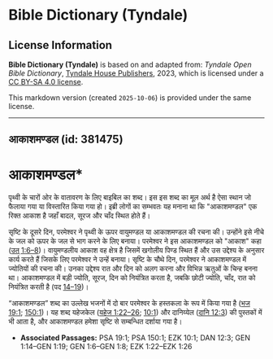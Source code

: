 # Bible Dictionary (Tyndale)

## License Information

**Bible Dictionary (Tyndale)** is based on and adapted from: _Tyndale Open Bible Dictionary_, [Tyndale House Publishers](https://tyndaleopenresources.com/), 2023, which is licensed under a [CC BY-SA 4.0 license](https://creativecommons.org/licenses/by-sa/4.0/legalcode.en).

This markdown version (created `2025-10-06`) is provided under the same license.



--------------------------------

## आकाशमण्डल (id: 381475)

आकाशमण्डल\*
===========

पृथ्वी के चारों ओर के वातावरण के लिए बाइबिल का शब्द। इस इस शब्द का मूल अर्थ है ऐसा स्थान जो फैलाया गया या विस्तारित किया गया हो। इब्री लोगों का सम्भवतः यह मनाना था कि "आकाशमण्डल" एक रिक्त आकाश है जहाँ बादल, सूरज और चाँद स्थित होते हैं।

सृष्टि के दूसरे दिन, परमेश्वर ने पृथ्वी के ऊपर वायुमण्डल या आकाशमण्डल की रचना की। उन्होंने इसे नीचे के जल को ऊपर के जल से भाग करने के लिए बनाया। परमेश्वर ने इस आकाशमण्डल को "आकाश" कहा ([उत् 1:6–8](https://ref.ly/Gen1:6-Gen1:8))। वायुमण्डलीय आकाश वह क्षेत्र है जिसमें खगोलीय पिण्ड स्थित हैं और उस उद्देश्य के अनुसार कार्य करते हैं जिसके लिए परमेश्वर ने उन्हें बनाया। सृष्टि के चौथे दिन, परमेश्वर ने आकाशमण्डल में ज्योतियों की रचना की। उनका उद्देश्य रात और दिन को अलग करना और विभिन्न ऋतुओं के चिन्ह बनना था। आकाशमण्डल में बड़ी ज्योति, सूरज, दिन को नियंत्रित करता है, जबकि छोटी ज्योति, चाँद, रात को नियंत्रित करती है (पद [14–19](https://ref.ly/Gen1:14-Gen1:19))।

“आकाशमण्डल” शब्द का उल्लेख भजनों में दो बार परमेश्वर के हस्तकला के रूप में किया गया है ([भज 19:1](https://ref.ly/Ps19:1); [150:1](https://ref.ly/Ps150:1))। यह शब्द यहेजकेल ([यहेज 1:22–26](https://ref.ly/Ezek1:22-Ezek1:26); [10:1](https://ref.ly/Ezek10:1)) और दानिय्येल ([दानि 12:3](https://ref.ly/Dan12:3)) की पुस्तकों में भी आता है, और आकाशमण्डल हमेशा सृष्टि से सम्बन्धित दर्शाया गया है।

* **Associated Passages:** PSA 19:1; PSA 150:1; EZK 10:1; DAN 12:3; GEN 1:14–GEN 1:19; GEN 1:6–GEN 1:8; EZK 1:22–EZK 1:26

